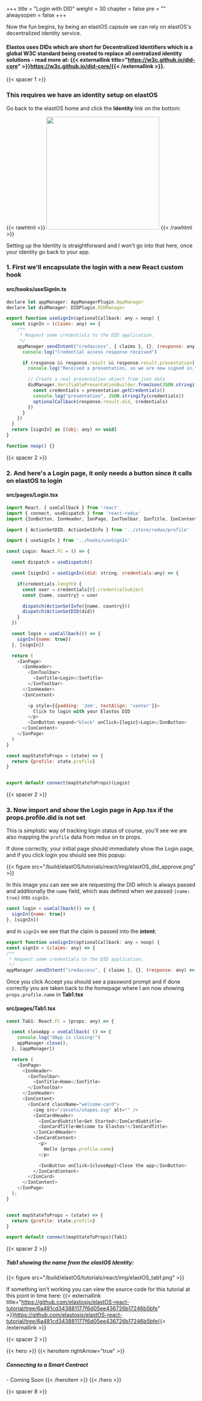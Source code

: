 
+++
title = "Login with DID"
weight = 30
chapter = false
pre = ""
alwaysopen = false
+++

Now the fun begins, by being an elastOS capsule we can rely on elastOS's decentralized identity service.

#### Elastos uses DIDs which are short for **Decentralized Identifiers** which is a global W3C standard being created to replace all centralized identity solutions - read more at: {{< externallink title="https://w3c.github.io/did-core" >}}https://w3c.github.io/did-core/{{< /externallink >}}.

{{< spacer 1 >}}

### This requires we have an identity setup on elastOS

Go back to the elastOS home and click the **Identity** link on the bottom:

{{< rawhtml >}}
    <img src="/build/elastOS/tutorials/react/img/elastOS_identity_slt.png" height="300"> 
{{< /rawhtml >}}

Setting up the Identity is straightforward and I won't go into that here, once your identity go back to your app.


### 1. First we'll encapsulate the login with a new React custom hook

#### src/hooks/useSignIn.ts

```js
declare let appManager: AppManagerPlugin.AppManager
declare let didManager: DIDPlugin.DIDManager

export function useSignIn(optionalCallback: any = noop) {
  const signIn = (claims: any) => {
    /**
     * Request some credentials to the DID application.
     */
    appManager.sendIntent("credaccess", { claims }, {}, (response: any) => {
      console.log("Credential access response received")

      if (response && response.result && response.result.presentation) {
        console.log("Received a presentation, so we are now signed in.")

        // Create a real presentation object from json data
        didManager.VerifiablePresentationBuilder.fromJson(JSON.stringify(response.result.presentation), (presentation)=>{
          const credentials = presentation.getCredentials()
          console.log("presentation", JSON.stringify(credentials))
          optionalCallback(response.result.did, credentials)
        })
      }
    })
  }
  return [signIn] as [(obj: any) => void]
}

function noop() {}
```

{{< spacer 2 >}}

### 2. And here's a Login page, it only needs a button since it calls on elastOS to login

#### src/pages/Login.tsx

```js
import React, { useCallback } from 'react'
import { connect, useDispatch } from 'react-redux'
import {IonButton, IonHeader, IonPage, IonToolbar, IonTitle, IonContent } from '@ionic/react'

import { ActionSetDID, ActionSetInfo } from '../store/redux/profile'

import { useSignIn } from '../hooks/useSignIn'

const Login: React.FC = () => {

  const dispatch = useDispatch()

  const [signIn] = useSignIn((did: string, credentials:any) => {

    if(credentials.length) {
      const user = credentials[0].credentialSubject
      const {name, country} = user

      dispatch(ActionSetInfo({name, country}))
      dispatch(ActionSetDID(did))
    }
  })

  const login = useCallback(() => {
    signIn({name: true})
  }, [signIn])

  return (
    <IonPage>
      <IonHeader>
        <IonToolbar>
          <IonTitle>Login</IonTitle>
        </IonToolbar>
      </IonHeader>
      <IonContent>

        <p style={{padding: '2em', textAlign: 'center'}}>
          Click to login with your Elastos DID
        </p>
        <IonButton expand="block" onClick={login}>Login</IonButton>
      </IonContent>
    </IonPage>
  )
}

const mapStateToProps = (state) => {
  return {profile: state.profile}
}


export default connect(mapStateToProps)(Login)
```

{{< spacer 2 >}}

### 3. Now import and show the Login page in **App.tsx** if the **props.profile.did** is not set

This is simplistic way of tracking login status of course, you'll see we are also mapping the `profile` 
data from redux on to props. 

If done correctly, your initial page should immediately show the Login page, and if you click login you should
see this popup:

{{< figure src="/build/elastOS/tutorials/react/img/elastOS_did_approve.png" >}}

In this image you can see we are requesting the DID which is always passed and additionally the `name` field, 
which was defined when we passed `{name: true}` into `signIn`.

```js
const login = useCallback(() => {
  signIn({name: true})
}, [signIn])
```

and in `signIn` we see that the claim is passed into the **intent**:

```js {linenos=table,hl_lines=[6],linenostart=4}
export function useSignIn(optionalCallback: any = noop) {
const signIn = (claims: any) => {
/**
 * Request some credentials to the DID application.
 */
appManager.sendIntent("credaccess", { claims }, {}, (response: any) => {
```

Once you click Accept you should see a password prompt and if done correctly you are taken back to the homepage
where I am now showing `props.profile.name` in **Tab1.tsx**

#### src/pages/Tab1.tsx

```js {linenos=table,hl_lines=[24],linenostart=21}
const Tab1: React.FC = (props: any) => {

  const closeApp = useCallback( () => {
    console.log("dApp is closing!")
    appManager.close();
  }, [appManager])

  return (
    <IonPage>
      <IonHeader>
        <IonToolbar>
          <IonTitle>Home</IonTitle>
        </IonToolbar>
      </IonHeader>
      <IonContent>
        <IonCard className="welcome-card">
          <img src="/assets/shapes.svg" alt="" />
          <IonCardHeader>
            <IonCardSubtitle>Get Started</IonCardSubtitle>
            <IonCardTitle>Welcome to Elastos!</IonCardTitle>
          </IonCardHeader>
          <IonCardContent>
            <p>
              Hello {props.profile.name}
            </p>

            <IonButton onClick={closeApp}>Close the app</IonButton>
          </IonCardContent>
        </IonCard>
      </IonContent>
    </IonPage>
  );
}


const mapStateToProps = (state) => {
  return {profile: state.profile}
}

export default connect(mapStateToProps)(Tab1)
```

{{< spacer 2 >}}

##### Tab1 showing the name from the elastOS Identity:

{{< figure src="/build/elastOS/tutorials/react/img/elastOS_tab1.png" >}}

If something isn't working you can view the source code for this tutorial at this point in time here: 
{{< externallink title="https://github.com/elastosjs/elastOS-react-tutorial/tree/6a481cd343881177f6d05ee436726b17246b5bfe" >}}https://github.com/elastosjs/elastOS-react-tutorial/tree/6a481cd343881177f6d05ee436726b17246b5bfe{{< /externallink >}}

{{< spacer 2 >}}

{{< hero >}}
    {{< heroitem rightArrow="true" >}}
        <h5>Connecting to a Smart Contract</h5> - Coming Soon 
    {{< /heroitem >}}
{{< /hero >}}

{{< spacer 8 >}}
